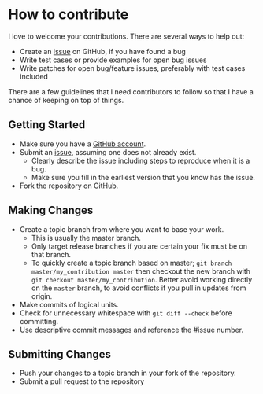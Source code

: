 # How to contribute

I love to welcome your contributions. There are several ways to help out:

-   Create an [issue](https://github.com/jonnitto/Carbon.FirstElement/issues) on GitHub, if you have found a bug
-   Write test cases or provide examples for open bug issues
-   Write patches for open bug/feature issues, preferably with test cases included

There are a few guidelines that I need contributors to follow so that I have a
chance of keeping on top of things.

## Getting Started

-   Make sure you have a [GitHub account](https://github.com/signup/free).
-   Submit an [issue](https://github.com/jonnitto/Carbon.FirstElement/issues), assuming one does not already exist.
    -   Clearly describe the issue including steps to reproduce when it is a bug.
    -   Make sure you fill in the earliest version that you know has the issue.
-   Fork the repository on GitHub.

## Making Changes

-   Create a topic branch from where you want to base your work.
    -   This is usually the master branch.
    -   Only target release branches if you are certain your fix must be on that
        branch.
    -   To quickly create a topic branch based on master; `git branch master/my_contribution master` then checkout the new branch with `git checkout master/my_contribution`. Better avoid working directly on the
        `master` branch, to avoid conflicts if you pull in updates from origin.
-   Make commits of logical units.
-   Check for unnecessary whitespace with `git diff --check` before committing.
-   Use descriptive commit messages and reference the #issue number.

## Submitting Changes

-   Push your changes to a topic branch in your fork of the repository.
-   Submit a pull request to the repository
